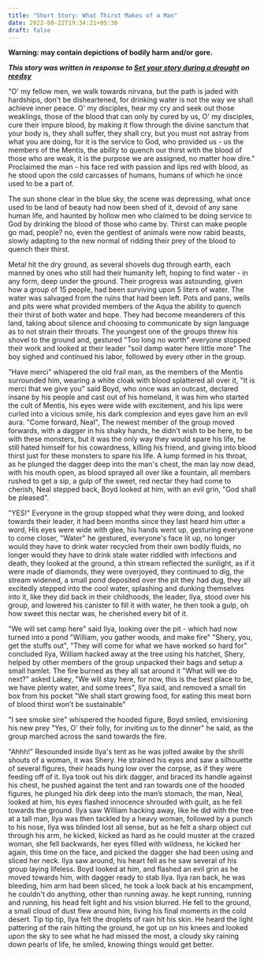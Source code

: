 ```yaml
---
title: "Short Story: What Thirst Makes of a Man"
date: 2022-08-22T19:34:21+05:30
draft: false
---
```


**Warning: may contain depictions of bodily harm and/or gore.**

***This story was written in response to [Set your story during a drought](https://blog.reedsy.com/creative-writing-prompts/thriller/set-your-story-during-a-drought/) on [reedsy](https://blog.reedsy.com/creative-writing-prompts/author/aadvik-p/)***

"O' my fellow men, we walk towards nirvana, but the path is jaded with hardships, don't be disheartened, for drinking water is not the way we shall achieve inner peace. O' my disciples, hear my cry and seek out those weaklings, those of the blood that can only by cured by us, O' my disciples, cure their impure blood, by making it flow through the divine sanctum that your body is, they shall suffer, they shall cry, but you must not astray from what you are doing, for it is the service to God, who provided us - us the members of the Mentis, the ability to quench our thirst with the blood of those who are weak, it is the purpose we are assigned, no matter how dire." Proclaimed the man - his face red with passion and lips red with blood, as he stood upon the cold carcasses of humans, humans of which he once used to be a part of.

The sun shone clear in the blue sky, the scene was depressing, what once used to be land of beauty had now been shed of it, devoid of any sane human life, and haunted by hollow men who claimed to be doing service to God by drinking the blood of those who came by. Thirst can make people go mad, people? no, even the gentlest of animals were now rabid beasts, slowly adapting to the new normal of ridding their prey of the blood to quench their thirst.

Metal hit the dry ground, as several shovels dug through earth, each manned by ones who still had their humanity left, hoping to find water - in any form, deep under the ground. Their progress was astounding, given how a group of 15 people, had been surviving upon 5 liters of water. The water was salvaged from the ruins that had been left. Pots and pans, wells and pits were what provided members of the Aqua the ability to quench their thirst of both water and hope. They had become meanderers of this land, taking about silence and choosing to communicate by sign language as to not strain their throats. The youngest one of the groups threw his shovel to the ground and, gestured "Too long no worth" everyone stopped their work and looked at their leader "soil damp water here little more" The boy sighed and continued his labor, followed by every other in the group.

"Have merci" whispered the old frail man, as the members of the Mentis surrounded him, wearing a white cloak with blood splattered all over it, "It is merci that we give you" said Boyd, who once was an outcast, declared insane by his people and cast out of his homeland, it was him who started the cult of Mentis, his eyes were wide with excitement, and his lips were curled into a vicious smile, his dark complexion and eyes gave him an evil aura. "Come forward, Neal", The newest member of the group moved forwards, with a dagger in his shaky hands, he didn't wish to be here, to be with these monsters, but it was the only way they would spare his life, he still hated himself for his cowardness, killing his friend, and giving into blood thirst just for these monsters to spare his life. A lump formed in his throat, as he plunged the dagger deep into the man's chest, the man lay now dead, with his mouth open, as blood sprayed all over like a fountain, all members rushed to get a sip, a gulp of the sweet, red nectar they had come to cherish, Neal stepped back, Boyd looked at him, with an evil grin, "God shall be pleased".

"YES!" Everyone in the group stopped what they were doing, and looked towards their leader, it had been months since they last heard him utter a word, His eyes were wide with glee, his hands went up, gesturing everyone to come closer, "Water" he gestured, everyone's face lit up, no longer would they have to drink water recycled from their own bodily fluids, no longer would they have to drink stale water riddled with infections and death, they looked at the ground, a thin stream reflected the sunlight, as if it were made of diamonds, they were overjoyed, they continued to dig, the stream widened, a small pond deposited over the pit they had dug, they all excitedly stepped into the cool water, splashing and dunking themselves into it, like they did back in their childhoods, the leader, Ilya, stood over his group, and lowered his canister to fill it with water, he then took a gulp, oh how sweet this nectar was, he cherished every bit of it.

"We will set camp here" said Ilya, looking over the pit - which had now turned into a pond "William, you gather woods, and make fire" "Shery, you, get the stuffs out", "They will come for what we have worked so hard for" concluded Ilya, William hacked away at the tree using his hatchet, Shery, helped by other members of the group unpacked their bags and setup a small hamlet. The fire burned as they all sat around it "What will we do next?" asked Lakey, "We will stay here, for now, this is the best place to be, we have plenty water, and some trees", Ilya said, and removed a small tin box from his pocket "We shall start growing food, for eating this meat born of blood thirst won’t be sustainable"

"I see smoke sire" whispered the hooded figure, Boyd smiled, envisioning his new prey "Yes, O' their folly, for inviting us to the dinner" he said, as the group marched across the sand towards the fire.

"Ahhh!" Resounded inside Ilya's tent as he was jolted awake by the shrill shouts of a woman, it was Shery. He strained his eyes and saw a silhouette of several figures, their heads hung low over the corpse, as if they were feeding off of it. Ilya took out his dirk dagger, and braced its handle against his chest, he pushed against the tent and ran towards one of the hooded figures, he plunged his dirk deep into the man’s stomach, the man, Neal, looked at him, his eyes flashed innocence shrouded with guilt, as he fell towards the ground. Ilya saw William hacking away, like he did with the tree at a tall man, Ilya was then tackled by a heavy woman, followed by a punch to his nose, Ilya was blinded lost all sense, but as he felt a sharp object cut through his arm, he kicked, kicked as hard as he could muster at the crazed woman, she fell backwards, her eyes filled with wildness, he kicked her again, this time on the face, and picked the dagger she had been using and sliced her neck. Ilya saw around, his heart fell as he saw several of his group laying lifeless. Boyd looked at him, and flashed an evil grin as he moved towards him, with dagger ready to stab Ilya. Ilya ran back, he was bleeding, him arm had been sliced, he took a look back at his encampment, he couldn't do anything, other than running away. he kept running, running and running, his head felt light and his vision blurred. He fell to the ground, a small cloud of dust flew around him, living his final moments in the cold desert. Tip tip tip, Ilya felt the droplets of rain hit his skin. He heard the light pattering of the rain hitting the ground, he got up on his knees and looked upon the sky to see what he had missed the most, a cloudy sky raining down pearls of life, he smiled, knowing things would get better.
